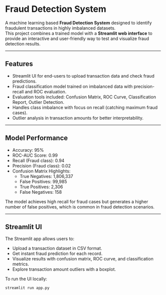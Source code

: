 # Fraud Detection System

A machine learning based **Fraud Detection System** designed to identify fraudulent transactions in highly imbalanced datasets.  
This project combines a trained model with a **Streamlit web interface** to provide an interactive and user-friendly way to test and visualize fraud detection results.  

---

## Features

- Streamlit UI for end-users to upload transaction data and check fraud predictions.  
- Fraud classification model trained on imbalanced data with precision-recall and ROC evaluation.  
- Evaluation tools included: Confusion Matrix, ROC Curve, Classification Report, Outlier Detection.  
- Handles class imbalance with focus on recall (catching maximum fraud cases).  
- Outlier analysis in transaction amounts for better interpretability.  

---

## Model Performance

- Accuracy: 95%  
- ROC-AUC Score: 0.99  
- Recall (Fraud class): 0.94  
- Precision (Fraud class): 0.02  
- Confusion Matrix Highlights:  
  - True Negatives: 1,806,337  
  - False Positives: 99,985  
  - True Positives: 2,306  
  - False Negatives: 158  

The model achieves high recall for fraud cases but generates a higher number of false positives, which is common in fraud detection scenarios.  

---

## Streamlit UI

The Streamlit app allows users to:  
- Upload a transaction dataset in CSV format.  
- Get instant fraud prediction for each record.  
- Visualize results with confusion matrix, ROC curve, and classification metrics.  
- Explore transaction amount outliers with a boxplot.  

To run the UI locally:  

```bash
streamlit run app.py
